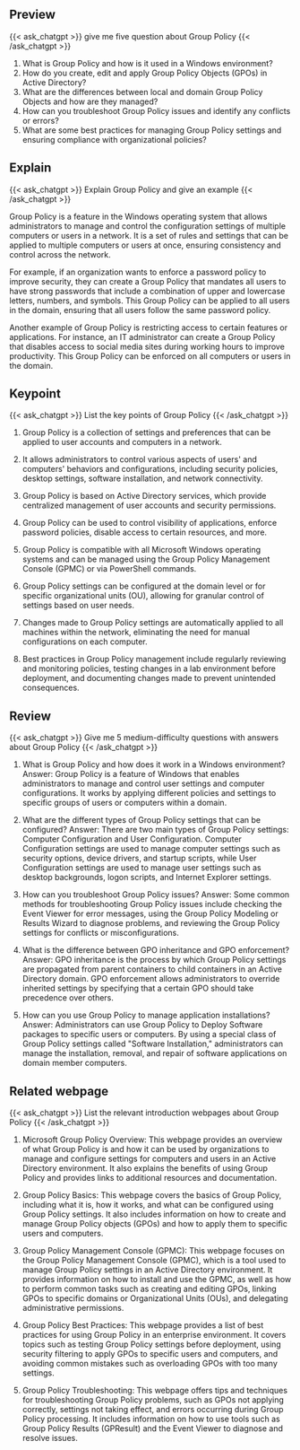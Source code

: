 ## Preview
{{< ask_chatgpt >}}
give me five question about Group Policy
{{< /ask_chatgpt >}}



1. What is Group Policy and how is it used in a Windows environment?
2. How do you create, edit and apply Group Policy Objects (GPOs) in Active Directory?
3. What are the differences between local and domain Group Policy Objects and how are they managed?
4. How can you troubleshoot Group Policy issues and identify any conflicts or errors?
5. What are some best practices for managing Group Policy settings and ensuring compliance with organizational policies?   

## Explain
{{< ask_chatgpt >}}
Explain Group Policy and give an example
{{< /ask_chatgpt >}}



Group Policy is a feature in the Windows operating system that allows administrators to manage and control the configuration settings of multiple computers or users in a network. It is a set of rules and settings that can be applied to multiple computers or users at once, ensuring consistency and control across the network.

For example, if an organization wants to enforce a password policy to improve security, they can create a Group Policy that mandates all users to have strong passwords that include a combination of upper and lowercase letters, numbers, and symbols. This Group Policy can be applied to all users in the domain, ensuring that all users follow the same password policy.

Another example of Group Policy is restricting access to certain features or applications. For instance, an IT administrator can create a Group Policy that disables access to social media sites during working hours to improve productivity. This Group Policy can be enforced on all computers or users in the domain.   

## Keypoint
{{< ask_chatgpt >}}
List the key points of Group Policy
{{< /ask_chatgpt >}}



1. Group Policy is a collection of settings and preferences that can be applied to user accounts and computers in a network.

2. It allows administrators to control various aspects of users' and computers' behaviors and configurations, including security policies, desktop settings, software installation, and network connectivity.

3. Group Policy is based on Active Directory services, which provide centralized management of user accounts and security permissions.

4. Group Policy can be used to control visibility of applications, enforce password policies, disable access to certain resources, and more.

5. Group Policy is compatible with all Microsoft Windows operating systems and can be managed using the Group Policy Management Console (GPMC) or via PowerShell commands.

6. Group Policy settings can be configured at the domain level or for specific organizational units (OU), allowing for granular control of settings based on user needs.

7. Changes made to Group Policy settings are automatically applied to all machines within the network, eliminating the need for manual configurations on each computer.

8. Best practices in Group Policy management include regularly reviewing and monitoring policies, testing changes in a lab environment before deployment, and documenting changes made to prevent unintended consequences.   

## Review
{{< ask_chatgpt >}}
Give me 5 medium-difficulty questions with answers about Group Policy
{{< /ask_chatgpt >}}



1. What is Group Policy and how does it work in a Windows environment?
Answer: Group Policy is a feature of Windows that enables administrators to manage and control user settings and computer configurations. It works by applying different policies and settings to specific groups of users or computers within a domain.

2. What are the different types of Group Policy settings that can be configured?
Answer: There are two main types of Group Policy settings: Computer Configuration and User Configuration. Computer Configuration settings are used to manage computer settings such as security options, device drivers, and startup scripts, while User Configuration settings are used to manage user settings such as desktop backgrounds, logon scripts, and Internet Explorer settings.

3. How can you troubleshoot Group Policy issues?
Answer: Some common methods for troubleshooting Group Policy issues include checking the Event Viewer for error messages, using the Group Policy Modeling or Results Wizard to diagnose problems, and reviewing the Group Policy settings for conflicts or misconfigurations.

4. What is the difference between GPO inheritance and GPO enforcement?
Answer: GPO inheritance is the process by which Group Policy settings are propagated from parent containers to child containers in an Active Directory domain. GPO enforcement allows administrators to override inherited settings by specifying that a certain GPO should take precedence over others.

5. How can you use Group Policy to manage application installations?
Answer: Administrators can use Group Policy to Deploy Software packages to specific users or computers. By using a special class of Group Policy settings called "Software Installation," administrators can manage the installation, removal, and repair of software applications on domain member computers.   

## Related webpage
{{< ask_chatgpt >}}
List the relevant introduction webpages about Group Policy
{{< /ask_chatgpt >}}



1. Microsoft Group Policy Overview: This webpage provides an overview of what Group Policy is and how it can be used by organizations to manage and configure settings for computers and users in an Active Directory environment. It also explains the benefits of using Group Policy and provides links to additional resources and documentation. 

2. Group Policy Basics: This webpage covers the basics of Group Policy, including what it is, how it works, and what can be configured using Group Policy settings. It also includes information on how to create and manage Group Policy objects (GPOs) and how to apply them to specific users and computers. 

3. Group Policy Management Console (GPMC): This webpage focuses on the Group Policy Management Console (GPMC), which is a tool used to manage Group Policy settings in an Active Directory environment. It provides information on how to install and use the GPMC, as well as how to perform common tasks such as creating and editing GPOs, linking GPOs to specific domains or Organizational Units (OUs), and delegating administrative permissions. 

4. Group Policy Best Practices: This webpage provides a list of best practices for using Group Policy in an enterprise environment. It covers topics such as testing Group Policy settings before deployment, using security filtering to apply GPOs to specific users and computers, and avoiding common mistakes such as overloading GPOs with too many settings. 

5. Group Policy Troubleshooting: This webpage offers tips and techniques for troubleshooting Group Policy problems, such as GPOs not applying correctly, settings not taking effect, and errors occurring during Group Policy processing. It includes information on how to use tools such as Group Policy Results (GPResult) and the Event Viewer to diagnose and resolve issues.   

